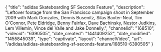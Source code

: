 {
    "title": "adidas Skateboarding SF Seconds Feature",
    "description": "Leftover footage from the San Francisco campaign shoot in September 2009 with Mark Gonzales, Dennis Busenitz, Silas Baxter-Neal, Tim O'Connor, Pete Eldridge, Benny Fairfax, Dave Bachinsky, Nestor Judkins, Lem Villemin, Vince del Valle and Jake Donnelly.",
    "channelid": "168510",
    "videoid": "6390505",
    "date_created": "1441409252",
    "date_modified": "1455845039",
    "type": "captivate",
    "layout": "channelVideo",
    "url": "\/adidas\/adidas-skateboarding-sf-seconds-feature\/168510-6390505"
}